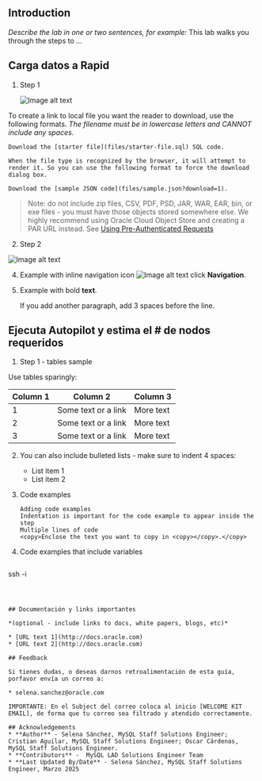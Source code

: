 ## Introduction

*Describe the lab in one or two sentences, for example:* This lab walks you through the steps to ...


## Carga datos a Rapid

1. Step 1

	![Image alt text](images/sample1.png)

  To create a link to local file you want the reader to download, use the following formats. _The filename must be in lowercase letters and CANNOT include any spaces._

	Download the [starter file](files/starter-file.sql) SQL code.

	When the file type is recognized by the browser, it will attempt to render it. So you can use the following format to force the download dialog box.

	Download the [sample JSON code](files/sample.json?download=1).

  > Note: do not include zip files, CSV, PDF, PSD, JAR, WAR, EAR, bin, or exe files - you must have those objects stored somewhere else. We highly recommend using Oracle Cloud Object Store and creating a PAR URL instead. See [Using Pre-Authenticated Requests](https://docs.cloud.oracle.com/en-us/iaas/Content/Object/Tasks/usingpreauthenticatedrequests.htm)

2. Step 2

  ![Image alt text](images/sample1.png)

4. Example with inline navigation icon ![Image alt text](images/sample2.png) click **Navigation**.

5. Example with bold **text**.

   If you add another paragraph, add 3 spaces before the line.

## Ejecuta Autopilot y estima el # de nodos requeridos

1. Step 1 - tables sample

  Use tables sparingly:

  | Column 1 | Column 2 | Column 3 |
  | --- | --- | --- |
  | 1 | Some text or a link | More text  |
  | 2 |Some text or a link | More text |
  | 3 | Some text or a link | More text |

2. You can also include bulleted lists - make sure to indent 4 spaces:

    - List item 1
    - List item 2

3. Code examples

    ```
    Adding code examples
  	Indentation is important for the code example to appear inside the step
    Multiple lines of code
  	<copy>Enclose the text you want to copy in <copy></copy>.</copy>
    ```

4. Code examples that include variables

	```
  <copy>ssh -i <ssh-key-file></copy>
  ```



## Documentación y links importantes

*(optional - include links to docs, white papers, blogs, etc)*

* [URL text 1](http://docs.oracle.com)
* [URL text 2](http://docs.oracle.com)

## Feedback

Si tienes dudas, o deseas darnos retroalimentación de esta guía, porfavor envía un correo a:

* selena.sanchez@oracle.com 

IMPORTANTE: En el Subject del correo coloca al inicio [WELCOME KIT EMAIL], de forma que tu correo sea filtrado y atendido correctamente. 

## Acknowledgements
* **Author** - Selena Sánchez, MySQL Staff Solutions Engineer; Cristian Aguilar, MySQL Staff Solutions Engineer; Oscar Cárdenas, MySQL Staff Solutions Engineer.
* **Contributors** -  MySQL LAD Solutions Engineer Team
* **Last Updated By/Date** - Selena Sánchez, MySQL Staff Solutions Engineer, Marzo 2025
